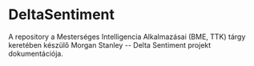 # DeltaSentiment 

A repository a Mesterséges Intelligencia Alkalmazásai (BME, TTK) tárgy keretében készülő Morgan Stanley -- Delta Sentiment projekt dokumentációja.